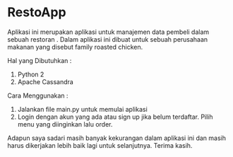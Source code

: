# RestoApp
Aplikasi ini merupakan aplikasi untuk manajemen data pembeli dalam sebuah restoran . Dalam aplikasi ini dibuat untuk sebuah perusahaan makanan yang disebut family roasted chicken.

Hal yang Dibutuhkan :
1. Python 2
2. Apache Cassandra

Cara Menggunakan :
1. Jalankan file main.py untuk memulai aplikasi
2. Login dengan akun yang ada atau sign up jika belum terdaftar. Pilih menu yang diinginkan lalu order.

Adapun saya sadari masih banyak kekurangan dalam aplikasi ini dan masih harus dikerjakan lebih baik lagi untuk selanjutnya. Terima kasih.
